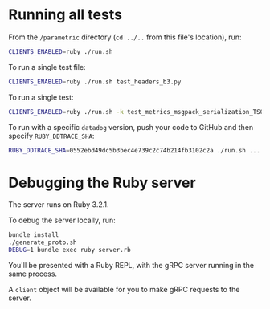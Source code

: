 # Running all tests

From the `/parametric` directory (`cd ../..` from this file's location), run:
```sh
CLIENTS_ENABLED=ruby ./run.sh
```

To run a single test file:
```sh
CLIENTS_ENABLED=ruby ./run.sh test_headers_b3.py
```

To run a single test:
```sh
CLIENTS_ENABLED=ruby ./run.sh -k test_metrics_msgpack_serialization_TS001
```

To run with a specific `datadog` version, push your code to GitHub and then specify `RUBY_DDTRACE_SHA`:

```sh
RUBY_DDTRACE_SHA=0552ebd49dc5b3bec4e739c2c74b214fb3102c2a ./run.sh ...
```

# Debugging the Ruby server

The server runs on Ruby 3.2.1.

To debug the server locally, run:
```sh
bundle install
./generate_proto.sh
DEBUG=1 bundle exec ruby server.rb
```

You'll be presented with a Ruby REPL, with the gRPC server running in the same process.

A `client` object will be available for you to make gRPC requests to the server.
